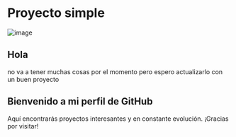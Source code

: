 # Proyecto simple

![image](https://github.com/user-attachments/assets/daa9ed2e-1a59-4543-b10a-a662db8c01bc)
## Hola

no va a tener muchas cosas por el momento pero espero actualizarlo con un buen proyecto

## Bienvenido a mi perfil de GitHub

Aquí encontrarás proyectos interesantes y en constante evolución. ¡Gracias por visitar!
